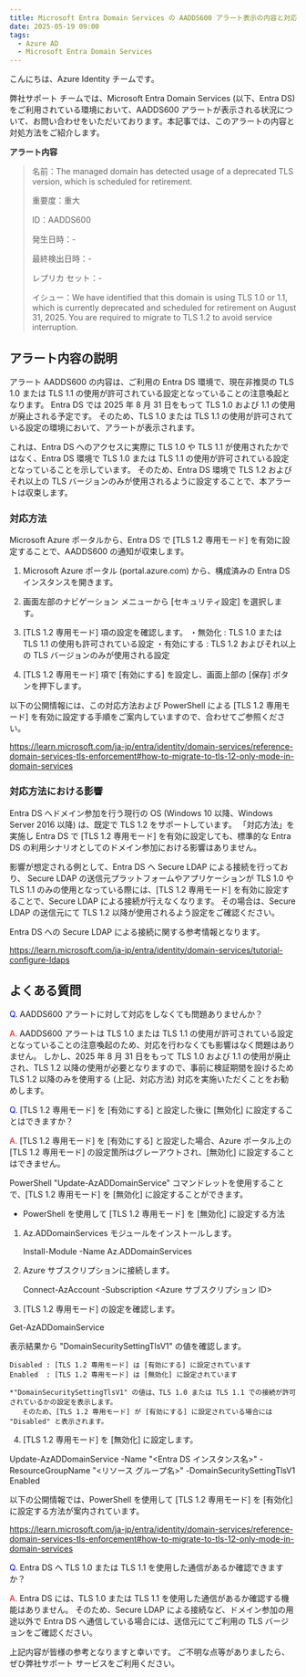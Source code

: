 ```yaml
---
title: Microsoft Entra Domain Services の AADDS600 アラート表示の内容と対応方法
date: 2025-05-19 09:00
tags:
  - Azure AD
  - Microsoft Entra Domain Services
---
```



こんにちは、Azure Identity チームです。

弊社サポート チームでは、Microsoft Entra Domain Services (以下、Entra DS) をご利用されている環境において、AADDS600 アラートが表示される状況について、お問い合わせをいただいております。本記事では、このアラートの内容と対処方法をご紹介します。

**アラート内容**

> 名前：The managed domain has detected usage of a deprecated TLS version, which is scheduled for retirement.
>
> 重要度：重大
>
> ID：AADDS600
>
> 発生日時：-
>
> 最終検出日時：-
>
> レプリカ セット：-
>
> イシュー：We have identified that this domain is using TLS 1.0 or 1.1, which is currently deprecated and scheduled for retirement on August 31, 2025. You are required to migrate to TLS 1.2 to avoid service interruption.




## アラート内容の説明

アラート AADDS600 の内容は、ご利用の Entra DS 環境で、現在非推奨の TLS 1.0 または TLS 1.1 の使用が許可されている設定となっていることの注意喚起となります。
Entra DS では 2025 年 8 月 31 日をもって TLS 1.0 および 1.1 の使用が廃止される予定です。
そのため、TLS 1.0 または TLS 1.1 の使用が許可されている設定の環境において、アラートが表示されます。

これは、Entra DS へのアクセスに実際に TLS 1.0 や TLS 1.1 が使用されたかではなく、Entra DS 環境で TLS 1.0 または TLS 1.1 の使用が許可されている設定となっていることを示しています。
そのため、Entra DS 環境で TLS 1.2 およびそれ以上の TLS バージョンのみが使用されるように設定することで、本アラートは収束します。

### 対応方法

Microsoft Azure ポータルから、Entra DS で [TLS 1.2 専用モード] を有効に設定することで、AADDS600 の通知が収束します。

1. Microsoft Azure ポータル (portal.azure.com) から、構成済みの Entra DS インスタンスを開きます。

2. 画面左部のナビゲーション メニューから [セキュリティ設定] を選択します。

3. [TLS 1.2 専用モード] 項の設定を確認します。
    ・無効化 : TLS 1.0 または TLS 1.1 の使用も許可されている設定
    ・有効にする : TLS 1.2 およびそれ以上の TLS バージョンのみが使用される設定

4. [TLS 1.2 専用モード] 項で [有効にする] を設定し、画面上部の [保存] ボタンを押下します。 



以下の公開情報には、この対応方法および PowerShell による [TLS 1.2 専用モード] を有効に設定する手順をご案内していますので、合わせてご参照ください。

https://learn.microsoft.com/ja-jp/entra/identity/domain-services/reference-domain-services-tls-enforcement#how-to-migrate-to-tls-12-only-mode-in-domain-services

### 対応方法における影響

Entra DS へドメイン参加を行う現行の OS (Windows 10 以降、Windows Server 2016 以降) は、既定で TLS 1.2 をサポートしています。
「対応方法」を実施し Entra DS で [TLS 1.2 専用モード] を有効に設定しても、標準的な Entra DS の利用シナリオとしてのドメイン参加における影響はありません。

影響が想定される例として、Entra DS へ Secure LDAP による接続を行っており、 Secure LDAP の送信元プラットフォームやアプリケーションが TLS 1.0 や TLS 1.1 のみの使用となっている際には、[TLS 1.2 専用モード] を有効に設定することで、Secure LDAP による接続が行えなくなります。
その場合は、Secure LDAP の送信元にて TLS 1.2 以降が使用されるよう設定をご確認ください。

Entra DS への Secure LDAP による接続に関する参考情報となります。

https://learn.microsoft.com/ja-jp/entra/identity/domain-services/tutorial-configure-ldaps

## よくある質問

<span style="color:blue">Q.</span> AADDS600 アラートに対して対応をしなくても問題ありませんか？

<span style="color:red">A.</span> AADDS600 アラートは TLS 1.0 または TLS 1.1 の使用が許可されている設定となっていることの注意喚起のため、対応を行わなくても影響はなく問題はありません。
しかし、2025 年 8 月 31 日をもって TLS 1.0 および 1.1 の使用が廃止され、TLS 1.2 以降の使用が必要となりますので、事前に検証期間を設けるため TLS 1.2 以降のみを使用する (上記、対応方法) 対応を実施いただくことをお勧めします。

<span style="color:blue">Q.</span> [TLS 1.2 専用モード] を [有効にする] と設定した後に [無効化] に設定することはできますか？

<span style="color:red">A.</span> [TLS 1.2 専用モード] を [有効にする] と設定した場合、Azure ポータル上の [TLS 1.2 専用モード] の設定箇所はグレーアウトされ、[無効化] に設定することはできません。

PowerShell "Update-AzADDomainService" コマンドレットを使用することで、[TLS 1.2 専用モード] を [無効化] に設定することができます。

- PowerShell を使用して [TLS 1.2 専用モード] を [無効化] に設定する方法

1. Az.ADDomainServices モジュールをインストールします。

   Install-Module -Name Az.ADDomainServices

2. Azure サブスクリプションに接続します。

   Connect-AzAccount -Subscription <Azure サブスクリプション ID>

3. [TLS 1.2 専用モード] の設定を確認します。

Get-AzADDomainService

表示結果から "DomainSecuritySettingTlsV1" の値を確認します。

    Disabled : [TLS 1.2 専用モード] は [有効にする] に設定されています
    Enabled  : [TLS 1.2 専用モード] は [無効化] に設定されています

    *"DomainSecuritySettingTlsV1" の値は、TLS 1.0 または TLS 1.1 での接続が許可されているかの設定を表示します。
       そのため、[TLS 1.2 専用モード] が [有効にする] に設定されている場合には "Disabled" と表示されます。

4. [TLS 1.2 専用モード] を [無効化] に設定します。

Update-AzADDomainService -Name "<Entra DS インスタンス名>" -ResourceGroupName "<リソース グループ名>" -DomainSecuritySettingTlsV1 Enabled

以下の公開情報では、PowerShell を使用して [TLS 1.2 専用モード] を [有効化] に設定する方法が案内されています。

https://learn.microsoft.com/ja-jp/entra/identity/domain-services/reference-domain-services-tls-enforcement#how-to-migrate-to-tls-12-only-mode-in-domain-services

<span style="color:blue">Q.</span> Entra DS へ TLS 1.0 または TLS 1.1 を使用した通信があるか確認できますか？

<span style="color:red">A.</span> Entra DS には、TLS 1.0 または TLS 1.1 を使用した通信があるか確認する機能はありません。
そのため、Secure LDAP による接続など、ドメイン参加の用途以外で Entra DS へ通信している場合には、送信元にてご利用の TLS バージョンをご確認ください。

上記内容が皆様の参考となりますと幸いです。
ご不明な点等がありましたら、ぜひ弊社サポート サービスをご利用ください。
